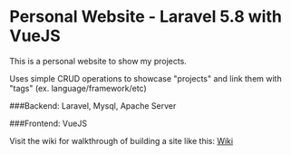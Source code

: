 # Personal Website - Laravel 5.8 with VueJS

This is a personal website to show my projects.

Uses simple CRUD operations to showcase "projects" and link them with "tags" (ex. language/framework/etc)


###Backend: 
Laravel, Mysql, Apache Server

###Frontend: 
VueJS


Visit the wiki for walkthrough of building a site like this: [Wiki](../../wiki)
